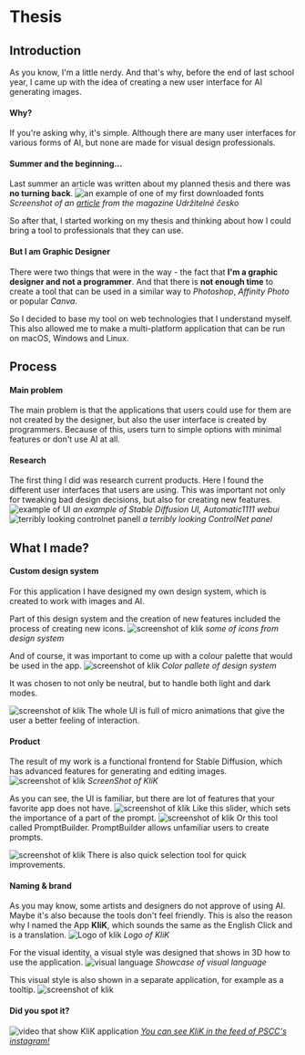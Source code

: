 # Thesis

## Introduction
As you know, I'm a little nerdy. And that's why, before the end of last school year, I came up with the idea of creating a new user interface for AI generating images.

#### Why?
If you're asking why, it's simple. Although there are many user interfaces for various forms of AI, but none are made for visual design professionals.

#### Summer and the beginning...
Last summer an article was written about my planned thesis and there was **no turning back**.
![an example of one of my first downloaded fonts](images/udrzitelnecesko.png)
*Screenshot of an [article](https://readymag.website/udrzitelnecesko/4373984/4/) from the magazine Udržitelné česko*

So after that, I started working on my thesis and thinking about how I could bring a tool to professionals that they can use.

#### But I am Graphic Designer
There were two things that were in the way - the fact that **I'm a graphic designer and not a programmer**. And that there is **not enough time** to create a tool that can be used in a similar way to *Photoshop*, *Affinity Photo* or popular *Canva*.

So I decided to base my tool on web technologies that I understand myself. This also allowed me to make a multi-platform application that can be run on macOS, Windows and Linux.

## Process
#### Main problem
The main problem is that the applications that users could use for them are not created by the designer, but also the user interface is created by programmers. Because of this, users turn to simple options with minimal features or don't use AI at all.
#### Research
The first thing I did was research current products. Here I found the different user interfaces that users are using.
This was important not only for tweaking bad design decisions, but also for creating new features.
![example of UI](clip.jpg)
*an example of Stable Diffusion UI, Automatic1111 webui*
![terribly looking controlnet panelI](controlnet.jpg)
*a terribly looking ControlNet panel*

## What I made?

#### Custom design system
For this application I have designed my own design system, which is created to work with images and AI.

Part of this design system and the creation of new features included the process of creating new icons.
![screenshot of klik](images/KliK_designSystem_glyphs.png)
*some of icons from design system*

And of course, it was important to come up with a colour palette that would be used in the app.
![screenshot of klik](images/KliK_designSystem_barevnost2.png)
*Color pallete of design system*

It was chosen to not only be neutral, but to handle both light and dark modes.

![screenshot of klik](images/microanimation.png)
The whole UI is full of micro animations that give the user a better feeling of interaction.

#### Product
The result of my work is a functional frontend for Stable Diffusion, which has advanced features for generating and editing images.
![screenshot of klik](images/styly.png)
*ScreenShot of KliK*

As you can see, the UI is familiar, but there are lot of features that your favorite app does not have.
![screenshot of klik](images/importance.png)
Like this slider, which sets the importance of a part of the prompt.
![screenshot of klik](images/promptbuilder.png)
Or this tool called PromptBuilder. PromptBuilder allows unfamiliar users to create prompts. 

![screenshot of klik](images/Novy_selection.jpg)
There is also quick selection tool for quick improvements.
#### Naming & brand
As you may know, some artists and designers do not approve of using AI. Maybe it's also because the tools don't feel friendly. This is also the reason why I named the App **KliK**, which sounds the same as the English Click and is a translation.
![Logo of klik](images/KliK_logo.png)
*Logo of KliK*

For the visual identity, a visual style was designed that shows in 3D how to use the application.
![visual language](images/3DRender_01.jpg)
*Showcase of visual language*

This visual style is also shown in a separate application, for example as a tooltip.
![screenshot of klik](images/popisky.jpg)
#### Did you spot it?
![video that show KliK application](images/klik_AI-lab.png)
*[You can see KliK in the feed of PSCC's instagram!](https://www.instagram.com/p/C522Z7LI3-U/)*